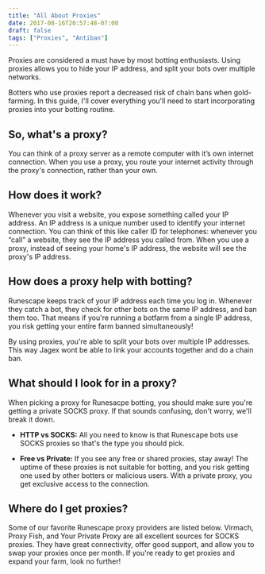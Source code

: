 ```yaml
---
title: "All About Proxies"
date: 2017-08-16T20:57:48-07:00
draft: false
tags: ["Proxies", "Antiban"]
---
```

Proxies are considered a must have by most botting enthusiasts. Using proxies allows you to hide your IP address, and split your bots over multiple networks.

<!--more-->
Botters who use proxies report a decreased risk of chain bans when gold-farming. In this guide, I'll cover everything you'll need to start incorporating proxies into your botting routine.

## **So, what's a proxy?**

You can think of a proxy server as a remote computer with it’s own internet connection. When you use a proxy, you route your internet activity through the proxy's connection, rather than your own.

## **How does it work?**

Whenever you visit a website, you expose something called your IP address. An IP address is a unique number used to identify your internet connection. You can think of this like caller ID for telephones: whenever you “call” a website, they see the IP address you called from. When you use a proxy, instead of seeing your home's IP address, the website will see the proxy's IP address.

## **How does a proxy help with botting?**

Runescape keeps track of your IP address each time you log in. Whenever they catch a bot, they check for other bots on the same IP address, and ban them too. That means if you're running a botfarm from a single IP address, you risk getting your entire farm banned simultaneously!

By using proxies, you're able to split your bots over multiple IP addresses. This way Jagex wont be able to link your accounts together and do a chain ban.

## **What should I look for in a proxy?**

When picking a proxy for Runesacpe botting, you should make sure you're getting a private SOCKS proxy. If that sounds confusing, don't worry, we'll break it down.

*   **HTTP vs SOCKS:** All you need to know is that Runescape bots use SOCKS proxies so that's the type you should pick.

*   **Free vs Private:** If you see any free or shared proxies, stay away! The uptime of these proxies is not suitable for botting, and you risk getting one used by other botters or malicious users. With a private proxy, you get exclusive access to the connection.

## **Where do I get proxies?**

Some of our favorite Runescape proxy providers are listed below. Virmach, Proxy Fish, and Your Private Proxy are all excellent sources for SOCKS proxies. They have great connectivity, offer good support, and allow you to swap your proxies once per month. If you're ready to get proxies and expand your farm, look no further!
